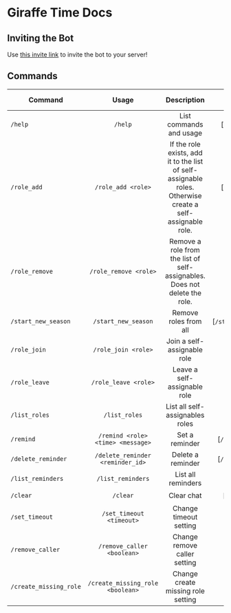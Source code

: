 # Giraffe Time Docs
## Inviting the Bot
Use [this invite link](https://discord.com/api/oauth2/authorize?client_id=800427088343465985&permissions=268626944&scope=bot) to invite the bot to your server!
## Commands

| Command               | Usage                             | Description                                                                                                  | Aliases                     | Requires Admin |
| --------------------- |:-------------:                    |:----------------------:                                                                                      | :-----:                     | -----:|
| `/help`               | `/help`                           | List commands and usage                                                                                      | [`/add`, `/add_role`]       | ✔️ |
| `/role_add`           | `/role_add <role>`                | If the role exists, add it to the list of self-assignable roles. Otherwise create a self-assignable role.    | [`/add`, `/add_role`]       | ✔️ |
| `/role_remove`        | `/role_remove <role>`             | Remove a role from the list of self-assignables. Does not delete the role.                                   | [`/remove`, `/remove_role`] | ✔️ |
| `/start_new_season`   | `/start_new_season`               | Remove roles from all                                                                                        | [`/start_new_semester`]     | ✔️ |
| `/role_join`          | `/role_join <role>`               | Join a self-assignable role                                                                                  | [`/join`]                   | ❌ |
| `/role_leave`         | `/role_leave <role>`              | Leave a self-assignable role                                                                                 | [`/leave`]                  | ❌ |
| `/list_roles`         | `/list_roles`                     | List all self-assignables roles                                                                              | [`/list`, `/roles`]         | ❌ |
| `/remind`             | `/remind <role> <time> <message>` | Set a reminder                                                                                               | [`/create_reminder`]        | ✔️ |
| `/delete_reminder`    | `/delete_reminder <reminder_id>`  | Delete a reminder                                                                                            | [`/delete_reminder`]        | ✔️ |
| `/list_reminders`     | `/list_reminders`                 | List all reminders                                                                                           |                             | ✔️ |
| `/clear`              | `/clear`                          | Clear chat                                                                                                   | [`/prune`, `/purge`]        | ✔️ |
| `/set_timeout`        | `/set_timeout <timeout>`          | Change timeout setting                                                                                       |                             | ✔️ |
| `/remove_caller`      | `/remove_caller <boolean>`        | Change remove caller setting                                                                                 |                             | ✔️ |
| `/create_missing_role`| `/create_missing_role <boolean>`  | Change create missing role setting                                                                           |                             | ✔️ |
